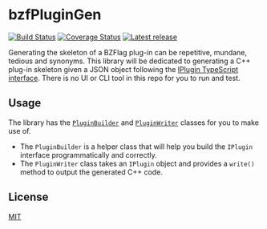 # bzfPluginGen

[![Build Status](https://travis-ci.com/allejo/bzfPluginGen.svg?branch=master)](https://travis-ci.com/allejo/bzfPluginGen)
[![Coverage Status](https://coveralls.io/repos/github/allejo/bzfPluginGen/badge.svg?branch=master)](https://coveralls.io/github/allejo/bzfPluginGen?branch=master)
[![Latest release](https://img.shields.io/github/v/release/allejo/postgame?include_prereleases)](https://github.com/allejo/bzfPluginGen/releases/latest)

Generating the skeleton of a BZFlag plug-in can be repetitive, mundane, tedious and synonyms. This library will be dedicated to generating a C++ plug-in skeleton given a JSON object following the [IPlugin TypeScript interface](./src/IPlugin.ts). There is no UI or CLI tool in this repo for you to run and test.

## Usage

The library has the [`PluginBuilder`](./src/PluginBuilder.ts) and [`PluginWriter`](./src/PluginWriter.ts) classes for you to make use of.

- The `PluginBuilder` is a helper class that will help you build the `IPlugin` interface programmatically and correctly.
- The `PluginWriter` class takes an `IPlugin` object and provides a `write()` method to output the generated C++ code.

## License

[MIT](./LICENSE.md)
